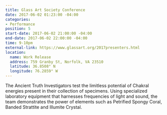 ```yaml
---
title: Glass Art Society Conference
date: 2017-06-02 01:23:00 -04:00
categories:
- Performance
position: 5
start-date: 2017-06-02 21:00:00 -04:00
end-date: 2017-06-02 22:00:00 -04:00
time: 9-10pm
external-link: https://www.glassart.org/2017presenters.html
location:
  name: Work Release
  address: 759 Granby St, Norfolk, VA 23510
  latitude: 36.8508° N
  longitude: 76.2859° W
---
```


The Ancient Truth Investigators test the limitless potential of Chakral energies present in their collection of specimens. Using specialized laboratory equipment that harnesses frequencies of light and sound, the team demonstrates the power of elements such as Petrified Spongy Coral, Banded Strattite and Illumite Crystal.